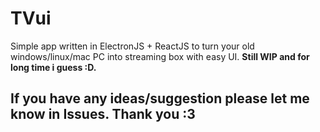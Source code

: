 # TVui
Simple app written in ElectronJS + ReactJS to turn your old windows/linux/mac PC into streaming box with easy UI. **Still WIP and for long time i guess :D.**

## If you have any ideas/suggestion please let me know in Issues. Thank you :3
